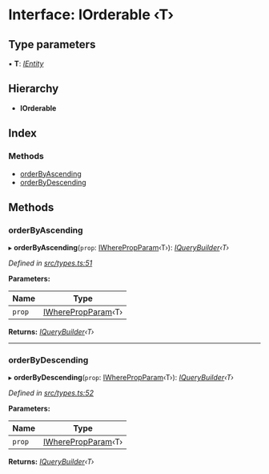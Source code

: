 
# Interface: IOrderable ‹**T**›

## Type parameters

▪ **T**: *[IEntity](ientity.md)*

## Hierarchy

* **IOrderable**

## Index

### Methods

* [orderByAscending](iorderable.md#orderbyascending)
* [orderByDescending](iorderable.md#orderbydescending)

## Methods

###  orderByAscending

▸ **orderByAscending**(`prop`: [IWherePropParam](../globals.md#iwherepropparam)‹T›): *[IQueryBuilder](../globals.md#iquerybuilder)‹T›*

*Defined in [src/types.ts:51](https://github.com/wovalle/fireorm/blob/ad1a9c5/src/types.ts#L51)*

**Parameters:**

Name | Type |
------ | ------ |
`prop` | [IWherePropParam](../globals.md#iwherepropparam)‹T› |

**Returns:** *[IQueryBuilder](../globals.md#iquerybuilder)‹T›*

___

###  orderByDescending

▸ **orderByDescending**(`prop`: [IWherePropParam](../globals.md#iwherepropparam)‹T›): *[IQueryBuilder](../globals.md#iquerybuilder)‹T›*

*Defined in [src/types.ts:52](https://github.com/wovalle/fireorm/blob/ad1a9c5/src/types.ts#L52)*

**Parameters:**

Name | Type |
------ | ------ |
`prop` | [IWherePropParam](../globals.md#iwherepropparam)‹T› |

**Returns:** *[IQueryBuilder](../globals.md#iquerybuilder)‹T›*

